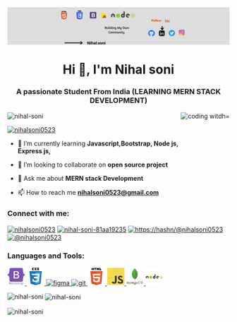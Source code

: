 <img align="center" src="https://github.com/nihal-soni/nihal-soni/blob/main/Me%20(4).png" />

<h1 align="center">Hi 👋, I'm Nihal soni</h1>
<h3 align="center">A passionate Student From India (LEARNING MERN STACK DEVELOPMENT)</h3>
<img align="right" alt="coding witdh="190" height="250px" src="https://cdn.dribbble.com/users/1162077/screenshots/3848914/programmer.gif">


<p align="left"> <img src="https://komarev.com/ghpvc/?username=nihal-soni&label=Profile%20views&color=0e75b6&style=flat" alt="nihal-soni" /> </p>

<p align="left"> <a href="https://twitter.com/nihalsoni0523" target="blank"><img src="https://img.shields.io/twitter/follow/nihalsoni0523?logo=twitter&style=for-the-badge" alt="nihalsoni0523" /></a> </p>

- 🌱 I’m currently learning **Javascript,Bootstrap, Node js, Express js,**

- 👯 I’m looking to collaborate on **open source project**

- 💬 Ask me about **MERN stack Development**

- 📫 How to reach me **nihalsoni0523@gmail.com**

<h3 align="left">Connect with me:</h3>
<p align="left">
<a href="https://twitter.com/nihalsoni0523" target="blank"><img align="center" src="https://raw.githubusercontent.com/rahuldkjain/github-profile-readme-generator/master/src/images/icons/Social/twitter.svg" alt="nihalsoni0523" height="30" width="40" /></a>
<a href="https://linkedin.com/in/nihal-soni-81aa19235" target="blank"><img align="center" src="https://raw.githubusercontent.com/rahuldkjain/github-profile-readme-generator/master/src/images/icons/Social/linked-in-alt.svg" alt="nihal-soni-81aa19235" height="30" width="40" /></a>
<a href="https://hashnode.com/https://hashn/@nihalsoni0523" target="blank"><img align="center" src="https://raw.githubusercontent.com/rahuldkjain/github-profile-readme-generator/master/src/images/icons/Social/hashnode.svg" alt="https://hashn/@nihalsoni0523" height="30" width="40" /></a>
<a href="https://medium.com/@nihalsoni0523" target="blank"><img align="center" src="https://raw.githubusercontent.com/rahuldkjain/github-profile-readme-generator/master/src/images/icons/Social/medium.svg" alt="@nihalsoni0523" height="30" width="40" /></a>
</p>

<h3 align="left">Languages and Tools:</h3>
<p align="left"> <a href="https://getbootstrap.com" target="_blank" rel="noreferrer"> <img src="https://raw.githubusercontent.com/devicons/devicon/master/icons/bootstrap/bootstrap-plain-wordmark.svg" alt="bootstrap" width="40" height="40"/> </a> <a href="https://www.w3schools.com/css/" target="_blank" rel="noreferrer"> <img src="https://raw.githubusercontent.com/devicons/devicon/master/icons/css3/css3-original-wordmark.svg" alt="css3" width="40" height="40"/> </a> <a href="https://www.figma.com/" target="_blank" rel="noreferrer"> <img src="https://www.vectorlogo.zone/logos/figma/figma-icon.svg" alt="figma" width="40" height="40"/> </a> <a href="https://git-scm.com/" target="_blank" rel="noreferrer"> <img src="https://www.vectorlogo.zone/logos/git-scm/git-scm-icon.svg" alt="git" width="40" height="40"/> </a> <a href="https://www.w3.org/html/" target="_blank" rel="noreferrer"> <img src="https://raw.githubusercontent.com/devicons/devicon/master/icons/html5/html5-original-wordmark.svg" alt="html5" width="40" height="40"/> </a> <a href="https://developer.mozilla.org/en-US/docs/Web/JavaScript" target="_blank" rel="noreferrer"> <img src="https://raw.githubusercontent.com/devicons/devicon/master/icons/javascript/javascript-original.svg" alt="javascript" width="40" height="40"/> </a> <a href="https://www.mongodb.com/" target="_blank" rel="noreferrer"> <img src="https://raw.githubusercontent.com/devicons/devicon/master/icons/mongodb/mongodb-original-wordmark.svg" alt="mongodb" width="40" height="40"/> </a> <a href="https://nodejs.org" target="_blank" rel="noreferrer"> <img src="https://raw.githubusercontent.com/devicons/devicon/master/icons/nodejs/nodejs-original-wordmark.svg" alt="nodejs" width="40" height="40"/> </a> </p>

<p><img align="left" src="https://github-readme-stats.vercel.app/api/top-langs?username=nihal-soni&show_icons=true&locale=en&layout=compact" alt="nihal-soni" /></p>

<p>&nbsp;<img align="center" src="https://github-readme-stats.vercel.app/api?username=nihal-soni&show_icons=true&locale=en" alt="nihal-soni" /></p>

<p><img align="center" src="https://github-readme-streak-stats.herokuapp.com/?user=nihal-soni&" alt="nihal-soni" /></p>
